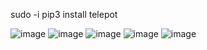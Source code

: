 sudo -i
pip3 install telepot


![image](https://user-images.githubusercontent.com/93194254/224691038-4f04b55e-a650-46db-8f41-ae84d545649e.png)
![image](https://user-images.githubusercontent.com/93194254/224691998-bad45194-9ea3-46e9-8d3d-a10d0b7dc6b9.png)
![image](https://user-images.githubusercontent.com/93194254/224692047-661545f6-36b0-4951-b8fd-7852f124965a.png)
![image](https://user-images.githubusercontent.com/93194254/224692082-fdc5867b-6fcd-438d-9856-dc3b44fb7d20.png)
![image](https://user-images.githubusercontent.com/93194254/224692114-aa265527-d78a-4285-919c-2266582892f1.png)
